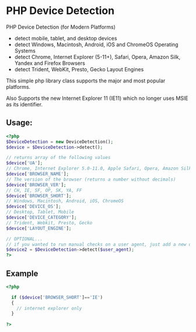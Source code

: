 PHP Device Detection
====================

PHP Device Detection (for Modern Platforms)
- detect mobile, tablet, and desktop devices
- detect Windows, Macintosh, Android, iOS and ChromeOS Operating Systems
- detect Chrome, Internet Explorer (5-11+), Safari, Opera, Amazon Silk, Yandex and Firefox Browsers
- detect Trident, WebKit, Presto, Gecko Layout Engines

This simple php library class supports the major and most popular platforms.

Also Supports the new Internet Explorer 11 (IE11) which no longer uses MSIE as its identifier.

Usage:
--------
```php
<?php
$DeviceDetection = new DeviceDetection();
$device = $DeviceDetection->detect();

// returns array of the following values
$device['UA'];
// Chrome, Internet Explorer 5.0-11.0, Apple Safari, Opera, Amazon Silk, Yandex, Mozilla Firefox
$device['BROWSER_NAME'];
// The version of the browser (returns a number without decimals)
$device['BROWSER_VER'];
// CH, IE, SF, OP, SK, YA, FF
$device['BROWSER_SHORT'];
// Windows, Macintosh, Android, iOS, ChromeOS
$device['DEVICE_OS'];
// Desktop, Tablet, Mobile
$device['DEVICE_CATEGORY']; 
// Trident, Webkit, Presto, Gecko
$device['LAYOUT_ENGINE'];

// OPTIONAL...
// if you wanted to run manual checks on a user agent, just add a new detect
$device2 = $DeviceDetection->detect($user_agent);
?>
```


Example
--------
```php
<?php

  if ($device['BROWSER_SHORT']=='IE')
  {
    // internet explorer only 
  }
  
?>
```

